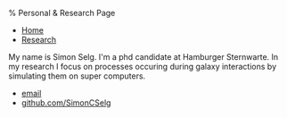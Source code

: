 % Personal & Research Page

<nav>
<ul>
	<li><a href="/">Home</a></li>
	<li><a href="/research.html">Research</a></li>
</ul>
</nav>

My name is Simon Selg. I'm a phd candidate at Hamburger Sternwarte. In my research
I focus on processes occuring during galaxy interactions by simulating them on 
super computers. 


<footer>
<ul>
	<li><a href="mailto:selg.simon@googlemail.com">email</a></li>
	<li><a href="https://github.com/SimonCSelg">github.com/SimonCSelg</a></li>
</ul>
</footer>
